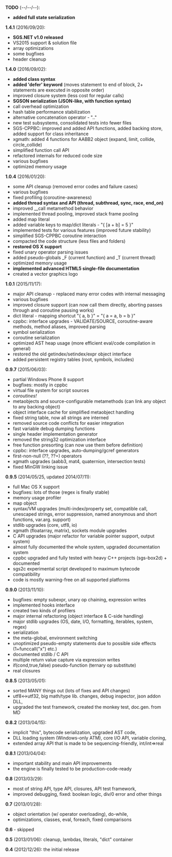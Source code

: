 
**TODO** (--/--/--):

- **added full state serialization**

**1.4.1** (2016/09/20):

- **SGS.NET v1.0 released**
- VS2015 support & solution file
- array optimizations
- some bugfixes
- header cleanup

**1.4.0** (2016/09/02):

- **added class syntax**
- **added 'defer' keyword** (moves statement to end of block, 2+ statements are executed in opposite order)
- improved closure system (less cost for regular calls)
- **SGSON serialization (JSON-like, with function syntax)**
- call overhead optimization
- hash table performance stabilization
- alternative concatenation operator - ".."
- new test subsystems, consolidated tests into fewer files
- SGS-CPPBC: improved and added API functions, added backing store, added support for class inheritance
- xgmath: added 4 functions for AABB2 object (expand, limit, collide, circle_collide)
- simplified function call API
- refactored internals for reduced code size
- various bugfixes
- optimized memory usage

**1.0.4** (2016/01/20):

- some API cleanup (removed error codes and failure cases)
- various bugfixes
- fixed profiling (coroutine-awareness)
- **added thread syntax and API (thread, subthread, sync, race, end_on)**
- improved __call metamethod behavior
- implemented thread pooling, improved stack frame pooling
- added map literal
- added variable keys to map/dict literals - "{ [a + b] = 5 }"
- implemented tests for various features (improved future stability)
- simplified SGS-CPPBC coroutine interaction
- compacted the code structure (less files and folders)
- **restored OS X support**
- fixed unary operator parsing issues
- added pseudo-globals _F (current function) and _T (current thread)
- optimized memory usage
- **implemented advanced HTML5 single-file documentation**
- created a vector graphics logo

**1.0.1** (2015/11/17):

- major API cleanup - replaced many error codes with internal messaging
- various bugfixes
- improved closure support (can now call them directly, aborting passes through and coroutine pausing works)
- dict literal - mapping shortcut "{ a, b }" = "{ a = a, b = b }"
- cppbc: interface upgrades - VALIDATE/SOURCE, coroutine-aware methods, method aliases, improved parsing
- symbol serialization
- coroutine serialization
- optimized AST heap usage (more efficient eval/code compilation in general)
- restored the old getindex/setindex/expr object interface
- added persistent registry tables (root, symbols, includes)

**0.9.7** (2015/06/03):

- partial Windows Phone 8 support
- bugfixes: mostly in cppbc
- virtual file system for script sources
- *coroutines!*
- metaobjects and source-configurable metamethods (can link any object to any backing object)
- object interface cache for simplified metaobject handling
- fixed string table, now all strings are interned
- removed source code conflicts for easier integration
- fast variable debug dumping functions
- single header implementation generator
- removed the string32 optimization interface
- free function presorting (can now use them before definition)
- cppbc: interface upgrades, auto-dumping/gcref generators
- first-non-null (??, ??=) operators
- xgmath upgrades (aabb3, mat4, quaternion, intersection tests)
- fixed MinGW linking issue

**0.9.5** (2014/05/25, updated 2014/07/11):

- full Mac OS X support
- bugfixes: lots of those (regex is finally stable)
- memory usage profiler
- map object
- syntax/VM upgrades (multi-index/property set, compatible call, unescaped strings, error suppression, named anonymous and short functions, var.arg. support)
- stdlib upgrades (core, utf8, io)
- xgmath (floatarray, matrix), sockets module upgrades
- C API upgrades (major refactor for variable pointer support, output system)
- almost fully documented the whole system, upgraded documentation system
- cppbc upgraded and fully tested with heavy C++ projects (sgs-box2d) + documented
- sgs2c experimental script developed to maximum bytecode compatibility
- code is mostly warning-free on all supported platforms

**0.9.0** (2013/11/10):

- bugfixes: empty subexpr, unary op chaining, expression writes
- implemented hooks interface
- created two kinds of profilers
- major internal refactoring (object interface & C-side handling)
- major stdlib upgrades (OS, date, I/O, formatting, iterables, system, regex)
- serialization
- the meta-global, environment switching
- unoptimized pseudo-empty statements due to possible side effects (1+funccall("x") etc.)
- documented stdlib / C API
- multiple return value capture via expression writes
- if(cond,true,false) pseudo-function (ternary op substitute)
- real closures

**0.8.5** (2013/05/01): 

- sorted MANY things out (lots of fixes and API changes)
- utf8<->utf32, big math/type lib. changes, debug inspector, json addon DLL,
- upgraded the test framework, created the monkey test, doc.gen. from MD

**0.8.2** (2013/04/15): 

- implicit "this", bytecode serialization, upgraded AST code,
- DLL loading system (Windows-only ATM), core I/O API, variable cloning,
- extended array API that is made to be sequencing-friendly, int/int=>real

**0.8.1** (2013/04/04): 

- important stability and main API improvements
- the engine is finally tested to be production-code-ready

**0.8** (2013/03/29): 

- most of string API, type API, closures, API test framework,
- improved debugging, fixed: boolean logic, div/0 error and other things

**0.7** (2013/01/28): 

- object orientation (w/ operator overloading), do-while,
- optimizations, classes, eval, foreach, fixed comparisons

**0.6** - skipped

**0.5** (2013/01/06): cleanup, lambdas, literals, "dict" container

**0.4** (2012/12/26): the initial release

